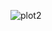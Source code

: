 
![plot2](https://user-images.githubusercontent.com/44532268/51438793-86b37e00-1cd6-11e9-9a89-b0aa8f550fb9.png)
